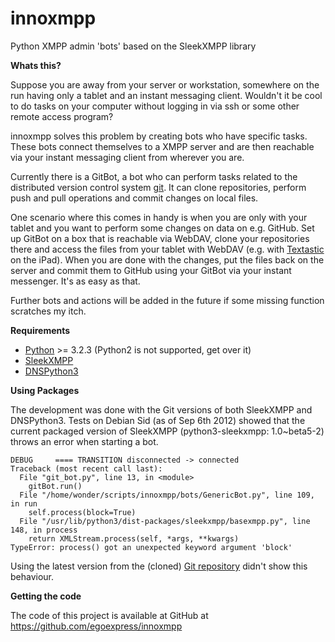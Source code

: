 innoxmpp
========

Python XMPP admin 'bots' based on the SleekXMPP library

**Whats this?**

Suppose you are away from your server or workstation, somewhere on the run having only a tablet and an instant messaging client. Wouldn't it be cool to do tasks on your computer without logging in via ssh or some other remote access program?

innoxmpp solves this problem by creating bots who have specific tasks. These bots connect themselves to a XMPP server and are then reachable via your instant messaging client from wherever you are.

Currently there is a GitBot, a bot who can perform tasks related to the distributed version control system [git](http://www.git-scm.com). It can clone repositories, perform push and pull operations and commit changes on local files.

One scenario where this comes in handy is when you are only with your tablet and you want to perform some changes on data on e.g. GitHub. Set up GitBot on a box that is reachable via WebDAV, clone your repositories there and access the files from your tablet with WebDAV (e.g. with [Textastic](http://www.textastic.com) on the iPad). When you are done with the changes, put the files back on the server and commit them to GitHub using your GitBot via your instant messenger. It's as easy as that.

Further bots and actions will be added in the future if some missing function scratches my itch.

**Requirements**

* [Python](http://www.python.org) >= 3.2.3 (Python2 is not supported, get over it)
* [SleekXMPP](http://sleekxmpp.com/)
* [DNSPython3](http://www.dnspython.com/)

**Using Packages**

The development was done with the Git versions of both SleekXMPP and DNSPython3.
Tests on Debian Sid (as of Sep 6th 2012) showed that the current packaged version
of SleekXMPP (python3-sleekxmpp: 1.0~beta5-2) throws an error when starting a bot.

    DEBUG     ==== TRANSITION disconnected -> connected
    Traceback (most recent call last):
      File "git_bot.py", line 13, in <module>
        gitBot.run()    
      File "/home/wonder/scripts/innoxmpp/bots/GenericBot.py", line 109, in run
        self.process(block=True)
      File "/usr/lib/python3/dist-packages/sleekxmpp/basexmpp.py", line 148, in process
        return XMLStream.process(self, *args, **kwargs)
    TypeError: process() got an unexpected keyword argument 'block'

Using the latest version from the (cloned) [Git repository](https://github.com/egoexpress/SleekXMPP) didn't show this behaviour.

**Getting the code**

The code of this project is available at GitHub at <https://github.com/egoexpress/innoxmpp>